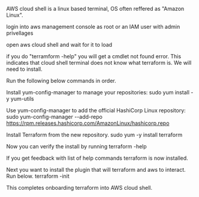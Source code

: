 AWS cloud shell is a linux based terminal, OS often reffered as "Amazon Linux". 

login into aws management console as root or an IAM user with admin privellages

open aws cloud shell and wait for it to load

if you do "terramform -help" you will get a cmdlet not found error. This indicates that cloud shell terminal does not know what terraform is. We will need to install.

Run the following below commands in order.

Install yum-config-manager to manage your repositories:
sudo yum install -y yum-utils


Use yum-config-manager to add the official HashiCorp Linux repository:
 sudo yum-config-manager --add-repo https://rpm.releases.hashicorp.com/AmazonLinux/hashicorp.repo


Install Terraform from the new repository.
sudo yum -y install terraform


Now you can verify the install by running 
terraform -help

If you get feedback with list of help commands terraform is now installed.

Next you want to install the plugin that will terraform and aws to interact. Run below.
terraform -init

This completes onboarding terraform into AWS cloud shell. 

